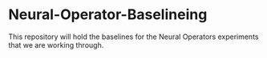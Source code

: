 # Neural-Operator-Baselineing
This repository will hold the baselines for the Neural Operators experiments that we are working through.
